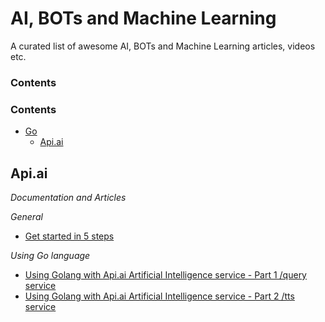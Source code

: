 # AI, BOTs and Machine Learning

A curated list of awesome AI, BOTs and Machine Learning articles, videos etc.

### Contents

### Contents

- [Go](#go)
    - [Api.ai](#apiai)

## Api.ai

*Documentation and Articles*

*General*

* [Get started in 5 steps](https://docs.api.ai/docs/get-started)

*Using Go language*

* [Using Golang with Api.ai Artificial Intelligence service - Part 1 /query service](https://medium.com/@IndianGuru/using-golang-with-api-ai-artificial-intelligence-service-5ed2209a347c)
* [Using Golang with Api.ai Artificial Intelligence service - Part 2 /tts service](https://medium.com/@IndianGuru/using-golang-with-api-ai-artificial-intelligence-service-86afdf4b8ac2)

